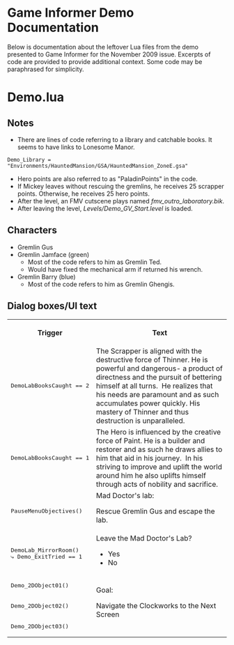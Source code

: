 # Game Informer Demo Documentation

Below is documentation about the leftover Lua files from the demo presented to Game Informer for the November 2009 issue. Excerpts of code are provided to provide additional context. Some code may be paraphrased for simplicity.

# Demo.lua

## Notes

* There are lines of code referring to a library and catchable books. It seems to have links to Lonesome Manor.
```
Demo_Library = "Environments/HauntedMansion/GSA/HauntedMansion_ZoneE.gsa"
```
* Hero points are also referred to as "PaladinPoints" in the code.
* If Mickey leaves without rescuing the gremlins, he receives 25 scrapper points. Otherwise, he receives 25 hero points.
* After the level, an FMV cutscene plays named *fmv_outro_laboratory.bik*.
* After leaving the level, *Levels/Demo_GV_Start.level* is loaded.

## Characters

* Gremlin Gus
* Gremlin Jamface (green)
    * Most of the code refers to him as Gremlin Ted.
    * Would have fixed the mechanical arm if returned his wrench.
* Gremlin Barry (blue)
    * Most of the code refers to him as Gremlin Ghengis.

## Dialog boxes/UI text

<table class="article-table">
    <tbody>
        <tr>
            <th>
                <p>Trigger</p>
            </th>
            <th>
                <p>Text</p>
            </th>
        </tr>
        <tr>
            <td>
                <pre>DemoLabBooksCaught == 2</pre>
            </td>
            <td>
                The Scrapper is aligned with the destructive force of Thinner. He is powerful and dangerous- a product of directness and the pursuit of bettering himself at all turns.&nbsp; He realizes that his needs are paramount and as such accumulates power quickly. His mastery of Thinner and thus destruction is unparalleled.
            </td>
        </tr>
        <tr>
            <td>
                <pre>DemoLabBooksCaught == 1</pre>
            </td>
            <td>
                The Hero is influenced by the creative force of Paint. He is a builder and restorer and as such he draws allies to him that aid in his journey.&nbsp; In his striving to improve and uplift the world around him he also uplifts himself through acts of nobility and sacrifice.
            </td>
        </tr>
        <tr>
            <td>
                <pre>PauseMenuObjectives()</pre>
            </td>
            <td>
                Mad Doctor's lab:
                <p>Rescue Gremlin Gus and escape the lab.</p>
            </td>
        </tr>
        <tr>
            <td>
                <pre>DemoLab_MirrorRoom()
⤷ Demo_ExitTried == 1</pre>
            </td>
            <td>
                Leave the Mad Doctor's Lab?
                <ul>
                    <li>Yes</li>
                    <li>No</li>
                </ul>
            </td>
        </tr>
        <tr>
            <td>
                <pre>Demo_2DObject01()</pre>
            </td>
            <td rowspan="3">
                Goal:
                <p>Navigate the Clockworks to the Next Screen</p>
            </td>
        </tr>
        <tr>
            <td>
                <pre>Demo_2DObject02()</pre>
            </td>
        </tr>
        <tr>
            <td>
                <pre>Demo_2DObject03()</pre>
            </td>
        </tr>
    </tbody>
</table>

